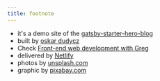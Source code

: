 ```yaml
---
title: footnote
---
```


* it's a demo site of the [gatsby-starter-hero-blog](https://github.com/oskar.dudycz/gatsby-starter-hero-blog)
* built by [oskar dudycz](https://www.oskar.dudycz.com)
* Check [Front-end web development with Greg](https://dev.oskar.dudycz.com)
* delivered by [Netlify](https://www.netlify.com/)
* photos by [unsplash.com](https://unsplash.com)
* graphic by [pixabay.com](https://pixabay.com)
